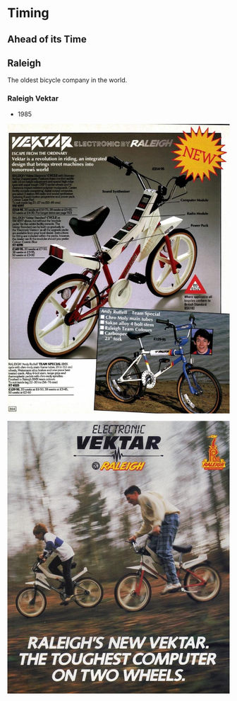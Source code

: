 # Timing

## Ahead of its Time

## Raleigh

The oldest bicycle company in the world.

### Raleigh Vektar

* 1985

![](https://github.com/dahoum/Nurseries/blob/5acd52d85c72744415de57a7b577d168830ba9cf/Timing/EA4D074D-6BCA-415F-AE5D-761C5EFBD252.jpeg)

![](https://github.com/dahoum/Nurseries/blob/164f17d7f26406c15167c46154aebd325cc83ef0/Timing/114CC567-B6EB-478B-91F8-74C9C651EE62.jpeg)
